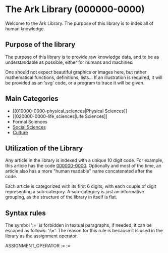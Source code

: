 # The Ark Library (000000-0000)

Welcome to the Ark Library.
The purpose of this library is to index all of human knowledge.

## Purpose of the library

The purpose of this library is to provide raw knowledge data, and to be as understandable as possible, either for humans and machines.

One should not expect beautiful graphics or images here, but rather mathematical functions, definitions, lists...
If an illustration is required, it will be provided as an 'svg' code, or a program to trace it will be given.

## Main Categories

- [[010000-0000-physical_sciences|Physical Sciences]]
- [[020000-0000-life_sciences|Life Sciences]]
- Formal Sciences
- [Social Sciences](040000-0000)
- [Culture](050000-0000)

## Utilization of the Library

Any article in the library is indexed with a unique 10 digit code.
For example, this article has the code [000000-0000](0000000000).
Optionally and most of the time, an article also has a more "human readable" name concatenated after the code.

Each article is categorized with its first 6 digits, with each couple of digit representing a sub-category.
A sub-category is just an informative grouping, as the structure of the library in itself is flat.

## Syntax rules

The symbol ':\=' is forbidden in textual paragraphs, if needed, it can be escaped as follows: ':\\='. The reason for this rule is because it is used in the library as the assignment operator.

ASSIGNMENT_OPERATOR := :=